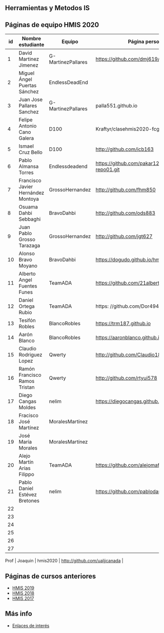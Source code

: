 ﻿## Herramientas y Metodos IS

## Páginas de equipo HMIS 2020

id | Nombre estudiante  | Equipo | Página personal | Repositorio de Web de equipo 
-- | ----------------- | ----------------- | ----------------- | -----------------
1 |David Martinez Jimenez| G-MartinezPallares | https://github.com/dmj619/dmj619.github.io |http://jenkins-hmis-dmj619.northeurope.cloudapp.azure.com/| 
2 | Miguel Ángel Puertas Sánchez | EndlessDeadEnd |  | 
3 |Juan Jose Pallares Sanchez| G-MartinezPallares| palla551.github.io | https://github.com/Palla551/himso-jps105
4 |Felipe Antonio Cano Galera |D100 |Kraftyr/clasehmis2020-fcg299| 
5 | Ismael Cruz Bello | D100 | http://github.com/icb163 | -
6 | Pablo Almansa Torres| Endlessdeadend | https://github.com/pakar12/hmis-repo01.git | 
7 | Francisco Javier Hernández Montoya| GrossoHernandez | http://github.com/fhm850 | |  
8 | Osuama Dahbi Sebbaghi | BravoDahbi| http://github.com/ods883| 
9 | Juan Pablo Grosso Tarazaga | GrossoHernandez | http://github.com/jgt627 | 
10 | Alonso Bravo Moyano | BravoDahbi | https://dogudo.github.io/hmis-repo01/ | 
11 | Alberto Angel Fuentes Funes | TeamADA | https://github.com/21albertoff/ | 
12 | Daniel Ortega Rubio | TeamADA | https: //github.com/Dor494 |  
13 | Tesifón Robles|  BlancoRobles| https://trm187.github.io | 
14 | Aarón Blanco | BlancoRobles |https://aaronblanco.github.io | 
15 | Claudio Rodriguez Lopez | Qwerty | http://github.com/Claudio1812 | 
16 | Ramón Francisco Ramos Tristan | Qwerty | http://github.com/rtyui578 | ---------- 
17 | Diego Cangas Moldes | nelim | https://diegocangas.github.io/ | -----------------
18 | Fracisco José Martínez | MoralesMartínez | |  
19 | José María Morales | MoralesMartínez | | 
20 | Alejo Martín Arias Filippo | TeamADA | https://github.com/alejomaf/ | |
21 | Pablo Daniel Estévez Bretones | nelim | https://github.com/pablodaniel11/ | 
22 | | | | 
23 | | | | 
24 | | | | 
25 | | | | 
26 | | | | 
27 | | | | 


Prof | Joaquin | hmis2020 | http://github.com/ualjjcanada  |


## Páginas de cursos anteriores
* [HMIS 2019](index2019.md)
* [HMIS 2018](index2018.md)
* [HMIS 2017](index2017.md)

## Más info
* [Enlaces de interés](enlaces.md)

